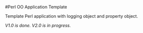 #Perl OO Application Template

Template Perl application with logging object and property object.

*V1.0 is done.*
*V2.0 is in progress.*
